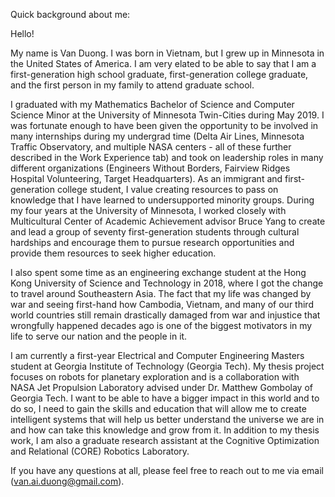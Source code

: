 Quick background about me:

Hello!

My name is Van Duong. I was born in Vietnam, but I grew up in Minnesota in the United States of America. I am very elated to be able to say that I am a first-generation high school graduate, first-generation college graduate, and the first person in my family to attend graduate school.

I graduated with my Mathematics Bachelor of Science and Computer Science Minor at the University of Minnesota Twin-Cities during May 2019. I was fortunate enough to have been given the opportunity to be involved in many internships during my undergrad time (Delta Air Lines, Minnesota Traffic Observatory, and multiple NASA centers - all of these further described in the Work Experience tab) and took on leadership roles in many different organizations (Engineers Without Borders, Fairview Ridges Hospital Volunteering, Target Headquarters). As an immigrant and first-generation college student, I value creating resources to pass on knowledge that I have learned to undersupported minority groups. During my four years at the University of Minnesota, I worked closely with Multicultural Center of Academic Achievement advisor Bruce Yang to create and lead a group of seventy first-generation students through cultural hardships and encourage them to pursue research opportunities and provide them resources to seek higher education.

I also spent some time as an engineering exchange student at the Hong Kong University of Science and Technology in 2018, where I got the change to travel around Southeastern Asia. The fact that my life was changed by war and seeing first-hand how Cambodia, Vietnam, and many of our third world countries still remain drastically damaged from war and injustice that wrongfully happened decades ago is one of the biggest motivators in my life to serve our nation and the people in it.

I am currently a first-year Electrical and Computer Engineering Masters student at Georgia Institute of Technology (Georgia Tech). My thesis project focuses on robots for planetary exploration and is a collaboration with NASA Jet Propulsion Laboratory advised under Dr. Matthew Gombolay of Georgia Tech. I want to be able to have a bigger impact in this world and to do so, I need to gain the skills and education that will allow me to create intelligent systems that will help us better understand the universe we are in and how can take this knowledge and grow from it. In addition to my thesis work, I am also a graduate research assistant at the Cognitive Optimization and Relational (CORE) Robotics Laboratory. 

If you have any questions at all, please feel free to reach out to me via email (van.ai.duong@gmail.com).


